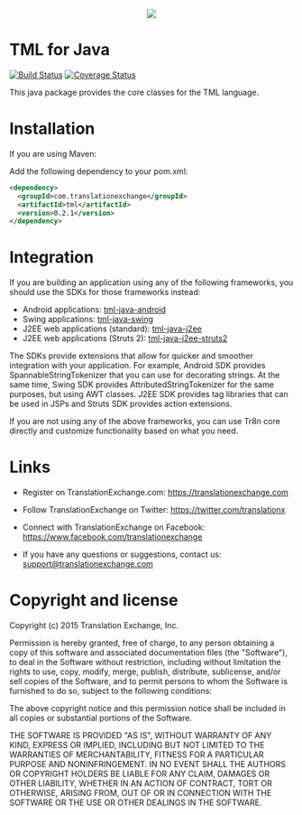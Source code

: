 <p align="center">
  <img src="https://avatars0.githubusercontent.com/u/1316274?v=3&s=200">
</p>

TML for Java
===

[![Build Status](https://travis-ci.org/translationexchange/tml-java.png?branch=master)](https://travis-ci.org/translationexchange/tml-java)
[![Coverage Status](https://coveralls.io/repos/translationexchange/tml-java/badge.png?branch=master)](https://coveralls.io/r/translationexchange/tml-java?branch=master)

This java package provides the core classes for the TML language.

Installation
==================

If you are using Maven:

Add the following dependency to your pom.xml:

```xml
<dependency>
  <groupId>com.translationexchange</groupId>
  <artifactId>tml</artifactId>
  <version>0.2.1</version>
</dependency>
```


Integration
==================

If you are building an application using any of the following frameworks, you should use the SDKs for those frameworks instead:

* Android applications: [tml-java-android](https://github.com/translationexchange/tml-java-android)
* Swing applications: [tml-java-swing](https://github.com/translationexchange/tml-java-swing)
* J2EE web applications (standard): [tml-java-j2ee](https://github.com/translationexchange/tml-java-j2ee)
* J2EE web applications (Struts 2): [tml-java-j2ee-struts2](https://github.com/translationexchange/tml-java-j2ee-struts2)

The SDKs provide extensions that allow for quicker and smoother integration with your application. For example, Android SDK provides SpannableStringTokenizer that you can use for decorating strings.
At the same time, Swing SDK provides AttributedStringTokenizer for the same purposes, but using AWT classes. J2EE SDK provides tag libraries that can be used in JSPs and Struts SDK provides action extensions. 

If you are not using any of the above frameworks, you can use Tr8n core directly and customize functionality based on what you need.


Links
==================

* Register on TranslationExchange.com: https://translationexchange.com

* Follow TranslationExchange on Twitter: https://twitter.com/translationx

* Connect with TranslationExchange on Facebook: https://www.facebook.com/translationexchange

* If you have any questions or suggestions, contact us: support@translationexchange.com


Copyright and license
==================

Copyright (c) 2015 Translation Exchange, Inc.

Permission is hereby granted, free of charge, to any person obtaining
a copy of this software and associated documentation files (the
"Software"), to deal in the Software without restriction, including
without limitation the rights to use, copy, modify, merge, publish,
distribute, sublicense, and/or sell copies of the Software, and to
permit persons to whom the Software is furnished to do so, subject to
the following conditions:

The above copyright notice and this permission notice shall be
included in all copies or substantial portions of the Software.

THE SOFTWARE IS PROVIDED "AS IS", WITHOUT WARRANTY OF ANY KIND,
EXPRESS OR IMPLIED, INCLUDING BUT NOT LIMITED TO THE WARRANTIES OF
MERCHANTABILITY, FITNESS FOR A PARTICULAR PURPOSE AND
NONINFRINGEMENT. IN NO EVENT SHALL THE AUTHORS OR COPYRIGHT HOLDERS BE
LIABLE FOR ANY CLAIM, DAMAGES OR OTHER LIABILITY, WHETHER IN AN ACTION
OF CONTRACT, TORT OR OTHERWISE, ARISING FROM, OUT OF OR IN CONNECTION
WITH THE SOFTWARE OR THE USE OR OTHER DEALINGS IN THE SOFTWARE.


